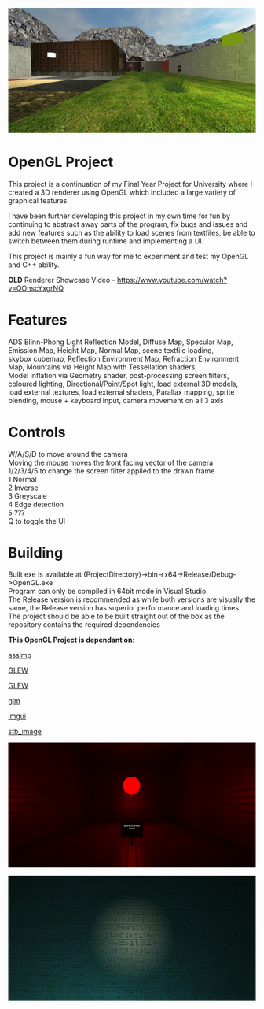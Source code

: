 ![](https://github.com/JamGrif/OpenGLProject/blob/main/res/media/banner1.jpg?raw=true)

# OpenGL Project

This project is a continuation of my Final Year Project for University where I created a 3D renderer using OpenGL which included a large variety of graphical features.

I have been further developing this project in my own time for fun by continuing to abstract away parts of the program, fix bugs and issues and add new features such as the ability to load scenes from textfiles, be able to switch between them during runtime and implementing a UI. 

This project is mainly a fun way for me to experiment and test my OpenGL and C++ ability.

**OLD** Renderer Showcase Video - https://www.youtube.com/watch?v=QOnscYxgrNQ

# Features

ADS Blinn-Phong Light Reflection Model, Diffuse Map, Specular Map, Emission Map, Height Map, Normal Map, scene textfile loading,  
skybox cubemap, Reflection Environment Map, Refraction Environment Map, Mountains via Height Map with Tessellation shaders,  
Model inflation via Geometry shader, post-processing screen filters, coloured lighting, Directional/Point/Spot light, load external 3D models,  
load external textures, load external shaders, Parallax mapping, sprite blending, mouse + keyboard input, camera movement on all 3 axis  

# Controls

W/A/S/D to move around the camera  
Moving the mouse moves the front facing vector of the camera  
1/2/3/4/5 to change the screen filter applied to the drawn frame  
	1 Normal  
	2 Inverse  
	3 Greyscale  
	4 Edge detection  
	5 ???  
Q to toggle the UI

# Building

Built exe is available at (ProjectDirectory)->bin->x64->Release/Debug->OpenGL.exe  
Program can only be compiled in 64bit mode in Visual Studio.  
The Release version is recommended as while both versions are visually the same, the Release version has superior performance and loading times.  
The project should be able to be built straight out of the box as the repository contains the required dependencies  

**This OpenGL Project is dependant on:**

[assimp](https://github.com/assimp/assimp)

[GLEW](https://github.com/nigels-com/glew)

[GLFW](https://github.com/glfw/glfw)

[glm](https://github.com/g-truc/glm)

[imgui](https://github.com/ocornut/imgui)

[stb_image](https://github.com/nothings/stb)

![](https://github.com/JamGrif/OpenGLProject/blob/main/res/media/banner2.jpg?raw=true)

![](https://github.com/JamGrif/OpenGLProject/blob/main/res/media/banner3.jpg?raw=true)
